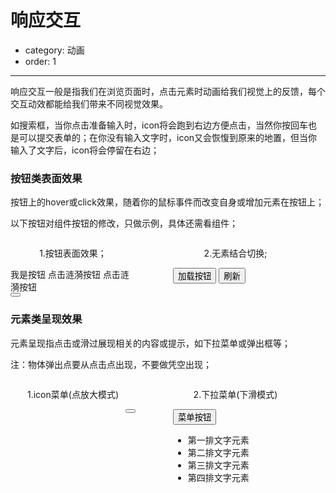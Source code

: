 # 响应交互

- category: 动画
- order: 1

---

响应交互一般是指我们在浏览页面时，点击元素时动画给我们视觉上的反馈，每个交互动效都能给我们带来不同视觉效果。

如搜索框，当你点击准备输入时，icon将会跑到右边方便点击，当然你按回车也是可以提交表单的；在你没有输入文字时，icon又会恢愎到原来的地置，但当你输入了文字后，icon将会停留在右边；

### 按钮类表面效果

按钮上的hover或click效果，随着你的鼠标事件而改变自身或增加元素在按钮上；

以下按钮对组件按钮的修改，只做示例，具体还需看组件；
<link rel="stylesheet" href="/static/motionDemo.css">
<script src="/static/motionDemo.js"></script>
<div style="overflow: hidden;">
<div style="width:200px;float:left;margin-right:60px">
<p style="text-align: center;"> 1.按钮表面效果；</p>
<div class="ant-btn-domebox">
<a class="ant-btn ant-btn-primary">我是按钮</a>
<a class="ant-btn ant-btn-primary ant-btn-ripple">
点击涟漪按钮
</a>
<a class="ant-btn ant-btn-ripple">
点击涟漪按钮
</a>
<button class="ant-btn ant-btn-ghost ant-btn-circle-outline ant-btn-lg" style="display: block;">
  <span class="anticon anticon-search"></span>
</button>
</div>
</div>
<div style="width:200px;float:left;">
<p style="text-align: center;"> 2.无素结合切换;</p>
<div class="ant-btn-domebox">
<button class="ant-btn ant-btn-primary ant-btn-ripple ant-btn-load ">
  <text>加载按钮</text>
  <span class='anticon anticon-loading'></span>
</button>
<button class="ant-btn ant-btn-primary ant-btn-reload ant-btn-ripple">
<span class="anticon anticon-reload"></span>
<text>刷新</text>
</button>
</div>
</div>
</div>

### 元素类呈现效果

元素呈现指点击或滑过展现相关的内容或提示，如下拉菜单或弹出框等；

注：物体弹出点要从点击点出现，不要做凭空出现；


<div style="overflow: hidden;">

<div style="width:200px;float:left;margin-right:60px">
<p style="text-align: center;"> 1.icon菜单(点放大模式)</p>
<div class="ant-btn-domebox" >


<button class="ant-btn ant-btn-ghost ant-btn-circle-outline ant-btn-lg ant-btn-ripple ant-btn-listtip" style="float:right;margin:0" data-id="J-Tip">
  <span class="anticon anticon-bars"></span>
</button>
<div class="ant-anim-dometip ant-anim-topArrow scale-origin-iconTopRight" style="display:none;" id="J-Tip">
<ul>
<li>第一排文字元素</li>
<li>第二排文字元素</li>
<li>第三排文字元素</li>
<li>第四排文字元素</li>
</ul>
</div>
</div>
</div>

<div style="width:200px;float:left;">
<p style="text-align: center;">2.下拉菜单(下滑模式)</p>
<div class="ant-btn-domebox">


<div class="ant-dropdown-wrap">
<button class="ant-btn ant-btn-primary ant-btn-menu ant-btn-dropdown ant-btn-ripple">
  <span>菜单按钮</span>
  <span class="anticon anticon-down"></span>
</button>
<div class="ant-dropdown ant-anim-dometip scale-origin-top">
<div class="ant-dropdown-con">
<ul>
<li>第一排文字元素</li>
<li>第二排文字元素</li>
<li>第三排文字元素</li>
<li>第四排文字元素</li>
</ul>
</div>
</div>
</div>


</div>
</div>

</div>
